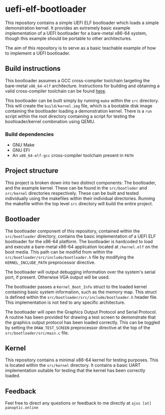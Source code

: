 # uefi-elf-bootloader

This repository contains a simple UEFI ELF bootloader which loads a simple demonstration kernel. It provides an extremely basic example implementation of a UEFI bootloader for a bare-metal x86-64 system, though this example should be portable to other architectures.

The aim of this repository is to serve as a basic teachable example of how to implement a UEFI bootloader.

## Build instructions
This bootloader assumes a GCC cross-compiler toolchain targeting the bare-metal `x86_64-elf` architecture. Instructions for building and obtaining a valid cross-compiler toolchain can be found [here](https://wiki.osdev.org/GCC_Cross-Compiler).

This bootloader can be built simply by running `make` within the `src` directory. This will create the `build/kernel.img` file, which is a bootable disk image containing the bootloader loading a demonstration kernel. There is a `run` script within the root directory containing a script for testing the bootloader/kernel combination using QEMU.

### Build dependencies
- GNU Make
- GNU EFI
- An `x86_64-elf-gcc` cross-compiler toolchain present in `PATH`

## Project structure
This project is broken down into two distinct components: The bootloader, and the example kernel. These can be found in the `src/bootloder` and `src/kernel` directories respectively. These can be built and tested individually using the makefiles within their individual directories. Running the makefile within the top level `src` directory will build the entire project.

## Bootloader
The bootloader component of this repository, contained within the `src/bootloader` directory,  contains the basic implementation of a UEFI ELF bootloader for the x86-64 platform. The bootloader is hardcoded to load and execute a bare-metal x86-64 application located at `/kernel.elf` on the boot media.
This path can be modifid from within the `src/bootloader/src/include/bootloader.h` file by modifying the `KERNEL_INCLUDE_PATH` preprocessor directive.

The bootloader will output debugging information over the system's serial port, if present. Otherwise VGA output will be used.

The bootloader passes a `Kernel_Boot_Info` struct to the loaded kernel containing basic system information, such as the memory map. This struct is defined within the `src/bootloader/src/include/bootloader.h` header file. This implementation is not tied to any specific architecture.

The bootloader will open the Graphics Output Protocol and Serial Protocol. A routine has been provided for drawing a test screen to demonstrate that the graphics output protocol has been loaded correctly. This can be toggled by setting the `DRAW_TEST_SCREEN` preprocessor directive at the top of the `src/bootloader/src/main.c` file.

## Kernel
This repository contains a minimal x86-64 kernel for testing purposes. This is located within the `src/kernel` directory. It contains a basic UART implementation suitable for testing that the kernel has been correctly loaded.

## Feedback
Feel free to direct any questions or feedback to me directly at `ajxs [at] panoptic.online`
